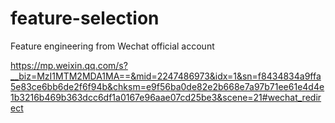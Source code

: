 # feature-selection
Feature engineering from Wechat official account  


https://mp.weixin.qq.com/s?__biz=MzI1MTM2MDA1MA==&mid=2247486973&idx=1&sn=f8434834a9ffa5e83ce6bb6de2f6f94b&chksm=e9f56ba0de82e2b668e7a97b71ee61e4d4e1b3216b469b363dcc6df1a0167e96aae07cd25be3&scene=21#wechat_redirect
